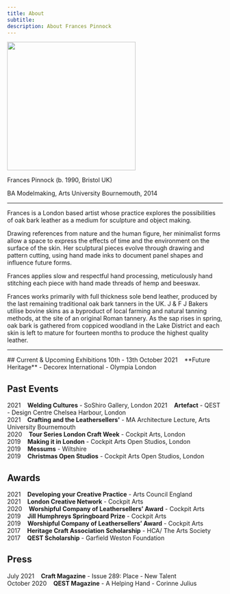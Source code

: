 ```yaml
---
title: About
subtitle: 
description: About Frances Pinnock
---
```


<img src="/images/new/about/portrait.jpg" width="300">

Frances Pinnock (b. 1990, Bristol UK) 

BA Modelmaking, Arts University Bournemouth, 2014 

<hr />

Frances is a London based artist whose practice explores the possibilities of oak bark leather as a medium for sculpture and object making.

Drawing references from nature and the human figure, her minimalist forms allow a space to express the effects of time and the environment on the surface of the skin. Her sculptural pieces evolve through drawing and pattern cutting, using hand made inks to document panel shapes and influence future forms.

Frances applies slow and respectful hand processing, meticulously hand stitching each piece with hand made threads of hemp and beeswax. 


Frances works primarily with full thickness sole bend leather, produced by the last remaining traditional oak bark tanners in the UK. J & F J Bakers utilise bovine skins as a byproduct of local farming and natural tanning methods, at the site of an original Roman tannery. As the sap rises in spring, oak bark is gathered from coppiced woodland in the Lake District and each skin is left to mature for fourteen months to produce the highest quality leather.

 

<hr />
## Current & Upcoming Exhibitions  
10th - 13th October 2021&nbsp;&nbsp;&nbsp; **Future Heritage** - Decorex International - Olympia London

## Past Events

2021&nbsp;&nbsp;&nbsp; **Welding Cultures** - SoShiro Gallery, London
2021&nbsp;&nbsp;&nbsp; **Artefact** - QEST - Design Centre Chelsea Harbour, London  
2021&nbsp;&nbsp;&nbsp; **Crafting and the Leathersellers'** - MA Architecture Lecture, Arts University Bournemouth  
2020&nbsp;&nbsp;&nbsp; **Tour Series London Craft Week** - Cockpit Arts, London  
2019&nbsp;&nbsp;&nbsp; **Making it in London** - Cockpit Arts Open Studios, London  
2019&nbsp;&nbsp;&nbsp; **Messums** - Wiltshire  
2019&nbsp;&nbsp;&nbsp; **Christmas Open Studios** - Cockpit Arts Open Studios, London  

## Awards 
2021&nbsp;&nbsp;&nbsp; **Developing your Creative Practice** - Arts Council England  
2021&nbsp;&nbsp;&nbsp; **London Creative Network** - Cockpit Arts  
2020&nbsp;&nbsp;&nbsp; **Worshipful Company of Leathersellers’ Award** - Cockpit Arts  
2019&nbsp;&nbsp;&nbsp; **Jill Humphreys Springboard Prize** - Cockpit Arts  
2019&nbsp;&nbsp;&nbsp; **Worshipful Company of Leathersellers’ Award** - Cockpit Arts  
2017&nbsp;&nbsp;&nbsp; **Heritage Craft Association Scholarship** - HCA/ The Arts Society  
2017&nbsp;&nbsp;&nbsp; **QEST Scholarship** - Garfield Weston Foundation  

## Press
July 2021&nbsp;&nbsp;&nbsp; **Craft Magazine** - Issue 289: Place - New Talent  
October 2020&nbsp;&nbsp;&nbsp; **QEST Magazine** - A Helping Hand - Corinne Julius 
